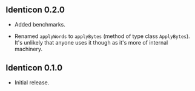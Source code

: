 ## Identicon 0.2.0

* Added benchmarks.

* Renamed `applyWords` to `applyBytes` (method of type class `ApplyBytes`).
  It's unlikely that anyone uses it though as it's more of internal
  machinery.

## Identicon 0.1.0

* Initial release.
